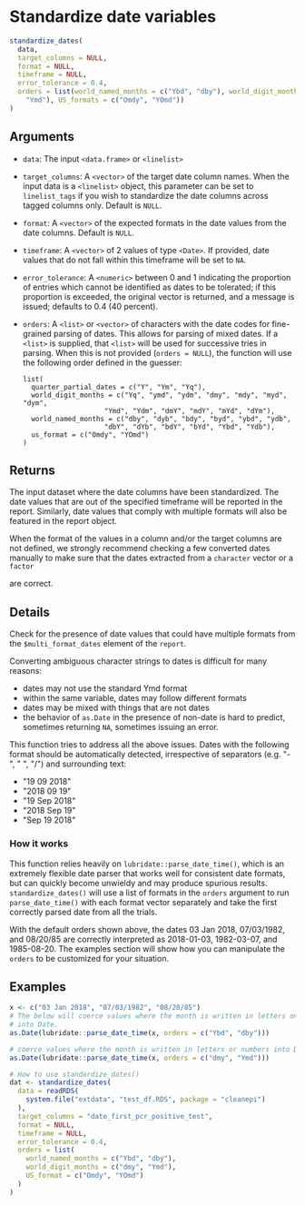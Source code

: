 # Standardize date variables

```r
standardize_dates(
  data,
  target_columns = NULL,
  format = NULL,
  timeframe = NULL,
  error_tolerance = 0.4,
  orders = list(world_named_months = c("Ybd", "dby"), world_digit_months = c("dmy",
    "Ymd"), US_formats = c("Omdy", "YOmd"))
)
```

## Arguments

- `data`: The input `<data.frame>` or `<linelist>`
- `target_columns`: A `<vector>` of the target date column names. When the input data is a `<linelist>` object, this parameter can be set to `linelist_tags` if you wish to standardize the date columns across tagged columns only. Default is `NULL`.
- `format`: A `<vector>` of the expected formats in the date values from the date columns. Default is `NULL`.
- `timeframe`: A `<vector>` of 2 values of type `<Date>`. If provided, date values that do not fall within this timeframe will be set to `NA`.
- `error_tolerance`: A `<numeric>` between 0 and 1 indicating the proportion of entries which cannot be identified as dates to be tolerated; if this proportion is exceeded, the original vector is returned, and a message is issued; defaults to 0.4 (40 percent).
- `orders`: A `<list>` or `<vector>` of characters with the date codes for fine-grained parsing of dates. This allows for parsing of mixed dates. If a `<list>` is supplied, that `<list>` will be used for successive tries in parsing. When this is not provided (`orders = NULL`), the function will use the following order defined in the guesser:
    
     
    
    ```
    list(
      quarter_partial_dates = c("Y", "Ym", "Yq"),
      world_digit_months = c("Yq", "ymd", "ydm", "dmy", "mdy", "myd", "dym",
                        "Ymd", "Ydm", "dmY", "mdY", "mYd", "dYm"),
      world_named_months = c("dby", "dyb", "bdy", "byd", "ybd", "ydb",
                        "dbY", "dYb", "bdY", "bYd", "Ybd", "Ydb"),
      us_format = c("Omdy", "YOmd")
    )
    ```

## Returns

The input dataset where the date columns have been standardized. The date values that are out of the specified timeframe will be reported in the report. Similarly, date values that comply with multiple formats will also be featured in the report object.

When the format of the values in a column and/or the target columns are not defined, we strongly recommend checking a few converted dates manually to make sure that the dates extracted from a `character` vector or a `factor`

are correct.

## Details

Check for the presence of date values that could have multiple formats from the `$multi_format_dates` element of the `report`.

Converting ambiguous character strings to dates is difficult for many reasons:

 * dates may not use the standard Ymd format
 * within the same variable, dates may follow different formats
 * dates may be mixed with things that are not dates
 * the behavior of `as.Date` in the presence of non-date is hard to predict, sometimes returning `NA`, sometimes issuing an error.

This function tries to address all the above issues. Dates with the following format should be automatically detected, irrespective of separators (e.g. "-", " ", "/") and surrounding text:

 * "19 09 2018"
 * "2018 09 19"
 * "19 Sep 2018"
 * "2018 Sep 19"
 * "Sep 19 2018"

### How it works

This function relies heavily on `lubridate::parse_date_time()`, which is an extremely flexible date parser that works well for consistent date formats, but can quickly become unwieldy and may produce spurious results. `standardize_dates()` will use a list of formats in the `orders` argument to run `parse_date_time()` with each format vector separately and take the first correctly parsed date from all the trials.

With the default orders shown above, the dates 03 Jan 2018, 07/03/1982, and 08/20/85 are correctly interpreted as 2018-01-03, 1982-03-07, and 1985-08-20. The examples section will show how you can manipulate the `orders` to be customized for your situation.

## Examples

```r
x <- c("03 Jan 2018", "07/03/1982", "08/20/85")
# The below will coerce values where the month is written in letters only
# into Date.
as.Date(lubridate::parse_date_time(x, orders = c("Ybd", "dby")))

# coerce values where the month is written in letters or numbers into Date.
as.Date(lubridate::parse_date_time(x, orders = c("dmy", "Ymd")))

# How to use standardize_dates()
dat <- standardize_dates(
  data = readRDS(
    system.file("extdata", "test_df.RDS", package = "cleanepi")
  ),
  target_columns = "date_first_pcr_positive_test",
  format = NULL,
  timeframe = NULL,
  error_tolerance = 0.4,
  orders = list(
    world_named_months = c("Ybd", "dby"),
    world_digit_months = c("dmy", "Ymd"),
    US_format = c("Omdy", "YOmd")
  )
)
```
